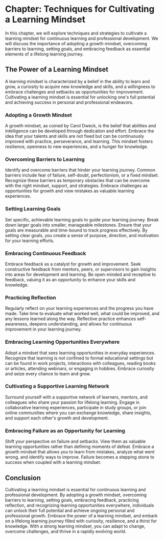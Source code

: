 Chapter: Techniques for Cultivating a Learning Mindset
======================================================

In this chapter, we will explore techniques and strategies to cultivate a learning mindset for continuous learning and professional development. We will discuss the importance of adopting a growth mindset, overcoming barriers to learning, setting goals, and embracing feedback as essential elements of a lifelong learning journey.

The Power of a Learning Mindset
-------------------------------

A learning mindset is characterized by a belief in the ability to learn and grow, a curiosity to acquire new knowledge and skills, and a willingness to embrace challenges and setbacks as opportunities for improvement. Cultivating a learning mindset is essential for unlocking one's full potential and achieving success in personal and professional endeavors.

### Adopting a Growth Mindset

A growth mindset, as coined by Carol Dweck, is the belief that abilities and intelligence can be developed through dedication and effort. Embrace the idea that your talents and skills are not fixed but can be continuously improved with practice, perseverance, and learning. This mindset fosters resilience, openness to new experiences, and a hunger for knowledge.

### Overcoming Barriers to Learning

Identify and overcome barriers that hinder your learning journey. Common barriers include fear of failure, self-doubt, perfectionism, or a fixed mindset. Recognize these barriers as temporary obstacles that can be overcome with the right mindset, support, and strategies. Embrace challenges as opportunities for growth and view mistakes as valuable learning experiences.

### Setting Learning Goals

Set specific, achievable learning goals to guide your learning journey. Break down larger goals into smaller, manageable milestones. Ensure that your goals are measurable and time-bound to track progress effectively. By setting clear goals, you create a sense of purpose, direction, and motivation for your learning efforts.

### Embracing Continuous Feedback

Embrace feedback as a catalyst for growth and improvement. Seek constructive feedback from mentors, peers, or supervisors to gain insights into areas for development and learning. Be open-minded and receptive to feedback, valuing it as an opportunity to enhance your skills and knowledge.

### Practicing Reflection

Regularly reflect on your learning experiences and the progress you have made. Take time to evaluate what worked well, what could be improved, and any lessons learned along the way. Reflective practice enhances self-awareness, deepens understanding, and allows for continuous improvement in your learning journey.

### Embracing Learning Opportunities Everywhere

Adopt a mindset that sees learning opportunities in everyday experiences. Recognize that learning is not confined to formal educational settings but can be found in work projects, interactions with colleagues, reading books or articles, attending webinars, or engaging in hobbies. Embrace curiosity and seize every chance to learn and grow.

### Cultivating a Supportive Learning Network

Surround yourself with a supportive network of learners, mentors, and colleagues who share your passion for lifelong learning. Engage in collaborative learning experiences, participate in study groups, or join online communities where you can exchange knowledge, share insights, and support each other's growth and development.

### Embracing Failure as an Opportunity for Learning

Shift your perspective on failure and setbacks. View them as valuable learning opportunities rather than defining moments of defeat. Embrace a growth mindset that allows you to learn from mistakes, analyze what went wrong, and identify ways to improve. Failure becomes a stepping stone to success when coupled with a learning mindset.

Conclusion
----------

Cultivating a learning mindset is essential for continuous learning and professional development. By adopting a growth mindset, overcoming barriers to learning, setting goals, embracing feedback, practicing reflection, and recognizing learning opportunities everywhere, individuals can unlock their full potential and achieve ongoing personal and professional growth. Embrace the power of a learning mindset, and embark on a lifelong learning journey filled with curiosity, resilience, and a thirst for knowledge. With a strong learning mindset, you can adapt to change, overcome challenges, and thrive in a rapidly evolving world.
